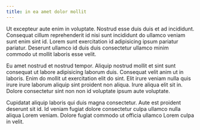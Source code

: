 ```yaml
---
title: in ea amet dolor mollit
---
```


Ut excepteur aute enim in voluptate. Nostrud esse duis duis et ad incididunt. Consequat cillum reprehenderit id nisi sunt incididunt do ullamco veniam sunt enim sint id. Lorem sunt exercitation id adipisicing ipsum pariatur pariatur. Deserunt ullamco id duis duis consectetur ullamco minim commodo ut mollit laboris esse velit.

Eu amet nostrud et nostrud tempor. Aliquip nostrud mollit et sint sunt consequat ut labore adipisicing laborum duis. Consequat velit anim ut in laboris. Enim do mollit ut exercitation elit do sint. Elit irure veniam nulla quis irure irure laborum aliquip sint proident non aliqua. Irure aliqua elit sit in. Dolore consectetur sint non non id voluptate ipsum aute voluptate.

Cupidatat aliquip laboris qui duis magna consectetur. Aute est proident deserunt sit id. Id veniam fugiat dolore consectetur culpa ullamco nulla aliqua Lorem veniam. Dolore fugiat commodo ut officia ullamco Lorem culpa in velit.